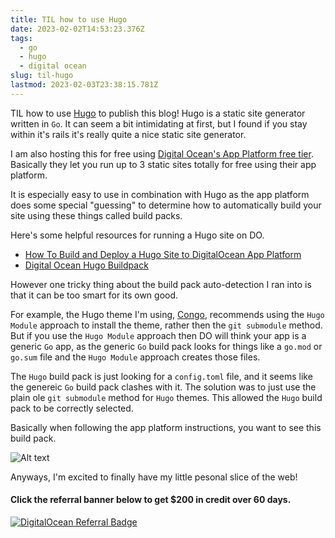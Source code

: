 ```yaml
---
title: TIL how to use Hugo
date: 2023-02-02T14:53:23.376Z
tags:
  - go
  - hugo
  - digital ocean
slug: til-hugo
lastmod: 2023-02-03T23:38:15.781Z
---
```

TIL how to use [Hugo](https://gohugo.io/) to publish this blog! Hugo is a static site generator written in `Go`. It can seem a bit intimidating at first, but I found if you stay within it's rails it's really quite a nice static site generator.

I am also hosting this for free using [Digital Ocean's App Platform free tier](https://www.digitalocean.com/pricing/app-platform). Basically they let you run up to 3 static sites totally for free using their app platform.

It is especially easy to use in combination with Hugo as the app platform does some special "guessing" to determine how to automatically build your site using these things called build packs.

Here's some helpful resources for running a Hugo site on DO.

- [How To Build and Deploy a Hugo Site to DigitalOcean App Platform](https://www.digitalocean.com/community/tutorials/how-to-build-and-deploy-a-hugo-site-to-digitalocean-app-platform)
- [Digital Ocean Hugo Buildpack](https://docs.digitalocean.com/products/app-platform/reference/buildpacks/hugo/)

However one tricky thing about the build pack auto-detection I ran into is that it can be too smart for its own good.

For example, the Hugo theme I'm using, [Congo](https://github.com/jpanther/congo), recommends using the `Hugo Module` approach to install the theme, rather then the `git submodule` method. But if you use the `Hugo Module` approach then DO will think your app is a generic `Go` app, as the generic `Go` build pack looks for things like a `go.mod` or `go.sum` file and the `Hugo Module` approach creates those files.

The `Hugo` build pack is just looking for a `config.toml` file, and it seems like the genereic `Go` build pack clashes with it. The solution was to just use the plain ole `git submodule` method for `Hugo` themes. This allowed the `Hugo` build pack to be correctly selected.

Basically when following the app platform instructions, you want to see this build pack.

![Alt text](hugo-buildpack.jpg "Image caption")

Anyways, I'm excited to finally have my little pesonal slice of the web!

#### Click the referral banner below to get $200 in credit over 60 days.
 [![DigitalOcean Referral Badge](https://web-platforms.sfo2.digitaloceanspaces.com/WWW/Badge%202.svg)](https://www.digitalocean.com/?refcode=681bf6988ee7&utm_campaign=Referral_Invite&utm_medium=Referral_Program&utm_source=badge)
